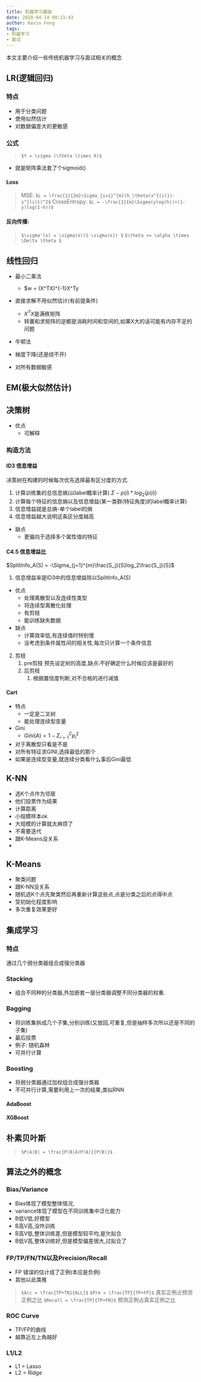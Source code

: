 ```yaml
---
title: 机器学习基础
date: 2020-04-14 00:21:43
author: Kevin Feng
tags:
- 机器学习
- 面试
---
```

本文主要介绍一些传统机器学习与面试相关的概念
<!--more-->
## LR(逻辑回归)
### 特点
- 用于分类问题
- 使用似然估计
- 对数据偏差大的更敏感
### 公式
> `$Y = \sigma (\theta \times X)$`
- 就是矩阵乘法套了个sigmoid()
#### Loss
>  MSE: `$L = \frac{1}{2m}\Sigma_{i=1}^{m}(h_\theta(x^{(i)})-y^{(i)})^2$`
> CrossEntropy: `$L = -\frac{1}{m}\Sigma(ylog(h))+(1-y)log(1-h))$`

#### 反向传播:
> `$\sigma'(x) = \sigma(x)(1-\sigma(x)) $`
> `$\theta += \alpha \times \Delta \theta $`

## 线性回归
- 最小二乘法
  - $w = (X^TX)^{-1}X^Ty
- 直接求解不用似然估计(有前提条件)
  - $X^TX$是满秩矩阵
  - 转置和求矩阵的逆都是消耗时间和空间的,如果X大的话可能有内存不足的问题
- 牛顿法
- 梯度下降(还是绕不开)

- 对所有数据敏感
## EM(极大似然估计)

## 决策树
- 优点
  - 可解释

### 构造方法

#### ID3 信息增益
决策树在构建的时候每次优先选择最有区分度的方式.
1. 计算训练集的总信息熵(以label概率计算)
   $\Sigma -p(i)*log_2(p(i))$
2. 计算每个特征的信息熵以及信息增益(某一类群(特征角度)的label概率计算)
3. 信息增益就是总熵-单个label的熵
4. 信息增益越大说明这条区分度越高
- 缺点
  - 更偏向于选择多个属性值的特征

#### C4.5 信息增益比
$SplitInfo_A(S) = -\Sigma_{j=1}^{m}\frac{S_j}{S}log_2\frac{S_j}{S}$
1. 信息增益率是ID3中的信息增益除以SplitInfo_A(S)
- 优点
  - 处理离散型以及连续性类型
  - 将连续型离散化处理
  - 有剪枝
  - 能训练缺失数据
- 缺点
  - 计算效率低,有连续值时特别慢
  - 没考虑到条件属性间的相关性,每次只计算一个条件信息
2. 剪枝
   1. pre剪枝
        预先设定树的高度,缺点:不好确定什么时候应该是最好的
   2. 后剪枝
      1. 根据置信度判断,对不合格的进行减值
#### Cart
- 特点
  - 一定是二叉树
  - 能处理连续型变量
- Gini
  - $Gini(A) = 1-\Sigma_{i=1}^{C}p_i^2$
- 对于离散型只看是不是
- 对所有特征求GINI,选择最低的那个
- 如果是连续型变量,就连续分类看什么事后Gini最低
## K-NN
- 选K个点作为邻居
- 他们投票作为结果
- 计算距离
- 小规模样本ok
- 大规模的计算就太麻烦了
- 不需要迭代
- 跟K-Means没关系
- 
## K-Means
- 聚类问题
- 跟K-NN没关系
- 随机选K个点先聚类然后再重新计算这些点,点是分类之后的点得中点
- 受初始化程度影响
- 多次重复效果更好

## 集成学习
### 特点
通过几个弱分类器组合成强分类器
### Stacking
- 组合不同种的分类器,外加嵌套一层分类器调整不同分类器的权重.
### Bagging
- 将训练集拆成几个子集,分别训练(又放回,可重复,但是抽样多次所以还是不同的子集)
- 最后投票
- 例子: 随机森林
- 可并行计算
### Boosting
- 将弱分类器通过加权组合成强分类器
- 不可并行计算,需要利用上一次的结果,类似RNN
#### AdaBoost
#### XGBoost

## 朴素贝叶斯
> `$P(A|B) = \frac{P(B|A)P(A)}{P(B)}$`

## 算法之外的概念
### Bias/Variance
- Bias体现了模型整体情况,
- variance体现了模型在不同训练集中泛化能力
- B低V低,好模型
- B高V高,没咋训练
- B高V低,整体训练差,但是模型较平均,是欠拟合
- B低V高,整体训练好,但是模型偏差很大,过拟合了
### FP/TP/FN/TN以及Precision/Recall
- FP 错误的估计成了正例(本应是负例)
- 其他以此类推
> `$Acc = \frac{TP+TN}{ALL}$`
> `$Pre = \frac{TP}{TP+FP}$` 真实正例占预测正例之比
> `$Recall = \frac{TP}{TP+FN}$` 预测正例占真实正例之比
### ROC Curve
- TP/FP的曲线
- 越靠近左上角越好
### L1/L2
- L1 = Lasso
- L2 = Ridge
